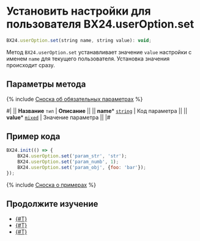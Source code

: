 # Установить настройки для пользователя BX24.userOption.set

```js
BX24.userOption.set(string name, string value): void;
```

Метод `BX24.userOption.set` устанавливает значение `value` настройки с именем `name` для текущего пользователя. Установка значения происходит сразу.

## Параметры метода

{% include [Сноска об обязательных параметрах](../../../_includes/required.md) %}

#|
|| **Название**
`тип` | **Описание** ||
|| **name***
[`string`](../../../api-reference/data-types.md) | Код параметра ||
|| **value***
[`mixed`](../../../api-reference/data-types.md) | Значение параметра ||
|#


## Пример кода

```js
BX24.init(() => {
    BX24.userOption.set('param_str', 'str');
    BX24.userOption.set('param_numb', 1);
    BX24.userOption.set('param_obj', {foo: 'bar'});
});
```

{% include [Сноска о примерах](../../../_includes/examples.md) %}

## Продолжите изучение

- [{#T}](./bx24-user-option-get.md)
- [{#T}](./bx24-app-option-set.md)
- [{#T}](./bx24-app-option-get.md)